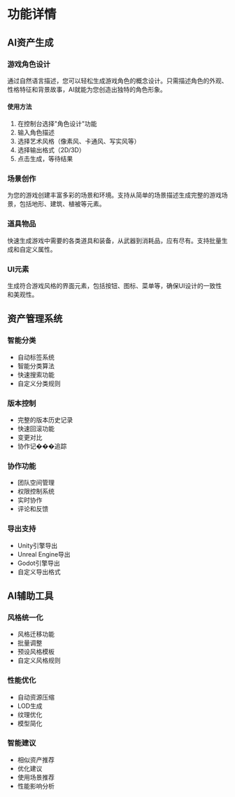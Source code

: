 # 功能详情

## AI资产生成

### 游戏角色设计
通过自然语言描述，您可以轻松生成游戏角色的概念设计。只需描述角色的外观、性格特征和背景故事，AI就能为您创造出独特的角色形象。

#### 使用方法
1. 在控制台选择"角色设计"功能
2. 输入角色描述
3. 选择艺术风格（像素风、卡通风、写实风等）
4. 选择输出格式（2D/3D）
5. 点击生成，等待结果

### 场景创作
为您的游戏创建丰富多彩的场景和环境。支持从简单的场景描述生成完整的游戏场景，包括地形、建筑、植被等元素。

### 道具物品
快速生成游戏中需要的各类道具和装备，从武器到消耗品，应有尽有。支持批量生成和自定义属性。

### UI元素
生成符合游戏风格的界面元素，包括按钮、图标、菜单等，确保UI设计的一致性和美观性。

## 资产管理系统

### 智能分类
- 自动标签系统
- 智能分类算法
- 快速搜索功能
- 自定义分类规则

### 版本控制
- 完整的版本历史记录
- 快速回滚功能
- 变更对比
- 协作记���追踪

### 协作功能
- 团队空间管理
- 权限控制系统
- 实时协作
- 评论和反馈

### 导出支持
- Unity引擎导出
- Unreal Engine导出
- Godot引擎导出
- 自定义导出格式

## AI辅助工具

### 风格统一化
- 风格迁移功能
- 批量调整
- 预设风格模板
- 自定义风格规则

### 性能优化
- 自动资源压缩
- LOD生成
- 纹理优化
- 模型简化

### 智能建议
- 相似资产推荐
- 优化建议
- 使用场景推荐
- 性能影响分析 
